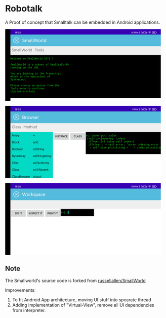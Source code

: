 # Robotalk

A Proof of concept that Smalltalk can be embedded in Android applications.

![Screenshot_1](img/Screenshot_1.jpg)

![Screenshot_2](img/Screenshot_2.jpg)

![Screenshot_3](img/Screenshot_3.jpg)


## Note
The Smallworld's source code is forked from [russellallen/SmallWorld](https://github.com/russellallen/SmallWorld)

Improvements:
1. To fit Android App architecture, moving UI stuff into spearate thread
2. Adding implementation of "Virtual-View", remove all UI dependencies from interpreter.